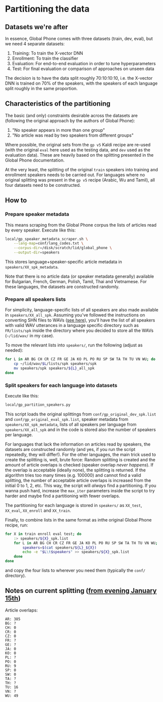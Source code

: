 # Partitioning the data

## Datasets we're after
In essence, Global Phone comes with three datasets (train, dev, eval), but we need 4 separate datasets:
1. Training: To train the X-vector DNN
1. Enrollment: To train the classifier
1. Evaluation: For end-to-end evaluation in order to tune hyperparameters
1. Test: For final evaluation or comparison of approaches on unseen data

The decision is to have the data split roughly 70:10:10:10, i.e. the X-vector DNN is trained on 70% of the speakers, with the speakers of each language split roughly in the same proportion.

## Characteristics of the partitioning
The basic (and only) constraints desirable across the datasets are (following the original approach by the authors of Global Phone):
1. "No speaker appears in more than one group"
1. "No article was read by two speakers from different groups"

Where possible, the original sets from the `gp v5` Kaldi recipe are re-used (with the original `eval` here used as the testing data, and `dev` used as the evaluation data). These are heavily based on the splitting presented in the Global Phone documentation. 

At the very least, the splitting of the original `train` speakers into training and enrollment speakers needs to be carried out. For languages where no original splitting was present in the `gp v5` recipe (Arabic, Wu and Tamil), all four datasets need to be constructed.

## How to

### Prepare speaker metadata
This means scraping from the Global Phone corpus the lists of articles read by every speaker. Execute like this:
```bash
local/gp_speaker_metadata_scraper.sh \
	--lang-map=conf/lang_codes.txt \
	--corpus-dir=/disk/scratch/lid/global_phone \
	--output-dir=speakers
```

This stores language+speaker-specific article metadata in `speakers/XX_spk_metadata`.

Note that there is no article data (or speaker metadata generally) available for Bulgarian, French, German, Polish, Tamil, Thai and Vietnamese. For these languages, the datasets are constructed randomly.

### Prepare all speakers lists
For simplicity, language-specific lists of all speakers are also made available in `speakers/XX_all_spk`. Assuming you've followed the instructions on converting SHN files to WAVs ([see here](processing_wavs.md)), you'll have the list of all speakers with valid WAV utterances in a language specific directory such as `FR/lists/spk` inside the directory where you decided to store all the WAVs (`~/lid/wav/` in my case).

To move the relevant lists into `speakers/`, run the following (adjust as needed):
```bash
for L in AR BG CH CR CZ FR GE JA KO PL PO RU SP SW TA TH TU VN WU; do
	cp ~/lid/wav/$L/lists/spk speakers/spk
	mv speakers/spk speakers/${L}_all_spk
done
```

### Split speakers for each language into datasets
Execute like this:
```bash
local/gp_partition_speakers.py
```

This script loads the original splittings from `conf/gp_original_dev_spk.list` and `conf/gp_original_eval_spk.list`, speaker metadata from `speakers/XX_spk_metadata`, lists of all speakers per language from `speakers/XX_all_spk` and in the code is stored also the number of speakers per language.

For languages that lack the information on articles read by speakers, the datasets are constructed randomly (and yes, if you run the script repeatedly, they will differ!). For the other languages, the main trick used to create the splitting is, well, brute force: Random splitting is created and the amount of article overlaps is checked (speaker overlap *never happens*). If the overlap is acceptable (ideally none), the splitting is returned. If the algorithm tries too many times (e.g. 100000) and cannot find a valid splitting, the number of acceptable article overlaps is increased from the initial 0 to 1, 2, etc. This way, the script will *always* find a partitioning. If you wanna push hard, increase the `max_iter` parameters inside the script to try harder and maybe find a partitioning with fewer overlaps.

The partitioning for each language is stored in `speakers/` as `XX_test`, `XX_eval`, `XX_enroll` and `XX_train`.


Finally, to combine lists in the same format as inthe original Global Phone recipe, run:
```bash
for X in train enroll eval test; do
	:> speakers/${X}_spk.list
	for L in AR BG CH CR CZ FR GE JA KO PL PO RU SP SW TA TH TU VN WU; do
		speakers=$(cat speakers/${L}_${X})
		echo -e "$L\t$speakers" >> speakers/${X}_spk.list
	done
done
```
and copy the four lists to wherever you need them (typically the `conf/` directory).

## Notes on current splitting ([from evening January 15th](https://github.com/samsucik/language-ident-from-speech/commit/cf1fbe82527670ff9881b6f722adb7b1772683b5))
Article overlaps:
```
AR: 385
BG: ?
CH: 0
CR: 0
CZ: 0
FR: ?
GE: ?
JA: 0
KO: 0
PL: ?
PO: 0
RU: 9
SP: 0
SW: 0
TA: ?
TH: ?
TU: 16
VN: ?
WU: 49
```
